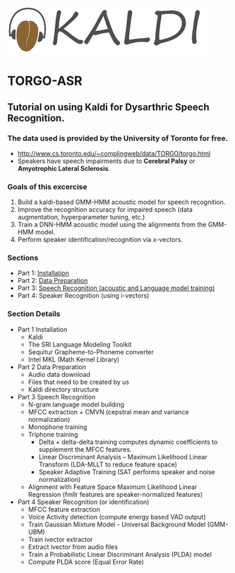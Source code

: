 ![alt text](kaldi.png "Title")
# TORGO-ASR
## Tutorial on using Kaldi for Dysarthric Speech Recognition.
### The data used is provided by the University of Toronto for free. 
- http://www.cs.toronto.edu/~complingweb/data/TORGO/torgo.html
- Speakers have speech impairments due to **Cerebral Palsy** or **Amyotrophic Lateral Sclerosis**.

### Goals of this excercise 
1. Build a kaldi-based GMM-HMM acoustic model for speech recognition.
2. Improve the recognition accuracy for impaired speech (data augmentation, hyperparameter tuning, etc.) 
3. Train a DNN-HMM acoustic model using the alignments from the GMM-HMM model. 
4. Perform speaker identification/recognition via x-vectors.


### Sections
- Part 1: [Installation](https://github.com/abnerLing/TORGO-ASR/tree/main/installation)
- Part 2: [Data Preparation](https://github.com/abnerLing/TORGO-ASR/tree/main/data%20prep)
- Part 3: [Speech Recognition (acoustic and Language model training)](https://github.com/abnerLing/TORGO-ASR/tree/main/training-evaluation)
- Part 4: Speaker Recognition (using i-vectors)


### Section Details
- Part 1 Installation
  - Kaldi 
  - The SRI Language Modeling Toolkit
  - Sequitur Grapheme-to-Phoneme converter
  - Intel MKL (Math Kernel Library)
- Part 2 Data Preparation
  - Audio data download
  - Files that need to be created by us
  - Kaldi directory structure
- Part 3 Speech Recognition
  - N-gram language model building
  - MFCC extraction + CMVN (cepstral mean and variance normalization)
  - Monophone training
  - Triphone training
    - Delta + delta-delta training computes dynamic coefficients to supplement the MFCC features.
    - Linear Discriminant Analysis – Maximum Likelihood Linear Transform (LDA-MLLT to reduce feature space)
    - Speaker Adaptive Training (SAT performs speaker and noise normalization) 
  - Alignment with Feature Space Maximum Likelihood Linear Regression (fmllr features are speaker-normalized features)
- Part 4 Speaker Recognition (or identification)
  - MFCC feature extraction
  - Voice Activity detection (compute energy based VAD output)
  - Train Gaussian Mixture Model - Universal Background Model (GMM-UBM)
  - Train ivector extractor
  - Extract ivector from audio files
  - Train a Probabilistic Linear Discriminant Analysis (PLDA) model
  - Compute PLDA score (Equal Error Rate)
